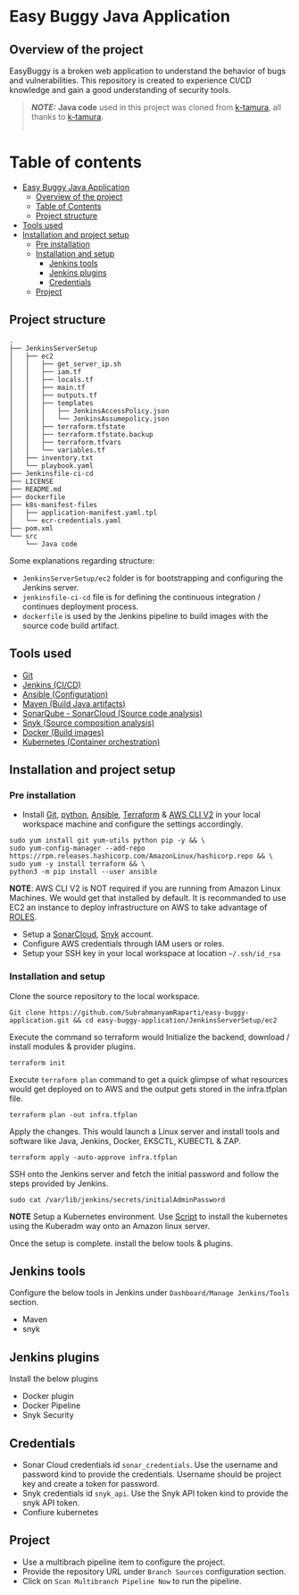 # Easy Buggy Java Application
## **Overview of the project**
EasyBuggy is a broken web application to understand the behavior of bugs and vulnerabilities. This repository is created to experience CI/CD knowledge and gain a good understanding of security tools.

> **_NOTE:_**  **Java code** used in this project was cloned from [k-tamura](https://github.com/k-tamura/easybuggy), all thanks to [k-tamura](https://github.com/k-tamura/easybuggy). <br> </br>

**Table of contents**
=================

* [Easy Buggy Java Application](#easy-buggy-java-application)
    * [Overview of the project](#overview-of-the-project)
    * [Table of Contents](#table-of-contents)
    * [Project structure](#project-structure)
* [Tools used](#tools-used)
* [Installation and project setup](#installation-and-project-setup)
    * [Pre installation](#pre-installation)
    * [Installation and setup](#installation-and-setup)
        * [Jenkins tools](#jenkins-tools)
        * [Jenkins plugins](#jenkins-plugins)
        * [Credentials](#credentials)
    * [Project](#project)

## **Project structure**
```
.
├── JenkinsServerSetup
│   ├── ec2
│   │   ├── get_server_ip.sh
│   │   ├── iam.tf
│   │   ├── locals.tf
│   │   ├── main.tf
│   │   ├── outputs.tf
│   │   ├── templates
│   │   │   ├── JenkinsAccessPolicy.json
│   │   │   └── JenkinsAssumepolicy.json
│   │   ├── terraform.tfstate
│   │   ├── terraform.tfstate.backup
│   │   ├── terraform.tfvars
│   │   └── variables.tf
│   ├── inventory.txt
│   └── playbook.yaml
├── Jenkinsfile-ci-cd
├── LICENSE
├── README.md
├── dockerfile
├── k8s-manifest-files
│   ├── application-manifest.yaml.tpl
│   └── ecr-credentials.yaml
├── pom.xml
└── src
    └── Java code
```

Some explanations regarding structure:
- `JenkinsServerSetup/ec2` folder is for bootstrapping and configuring the Jenkins server.
- `jenkinsfile-ci-cd` file is for defining the continuous integration / continues deployment process.
- `dockerfile` is used by the Jenkins pipeline to build images with the source code build artifact.

## **Tools used**
- [Git](https://git-scm.com/docs)
- [Jenkins (CI/CD)](https://www.jenkins.io/doc/book/pipeline/)
- [Ansible (Configuration)](https://docs.ansible.com/ansible/latest/index.html)
- [Maven (Build Java artifacts)](https://maven.apache.org/guides/getting-started/maven-in-five-minutes.html)
- [SonarQube - SonarCloud (Source code analysis)](https://sonarcloud.io/explore/projects)
- [Snyk (Source composition analysis)](https://snyk.io/)
- [Docker (Build images)](https://docs.docker.com/engine/reference/commandline/docker/)
- [Kubernetes (Container orchestration)](https://kubernetes.io/docs/reference/kubectl/cheatsheet/)

## **Installation and project setup**

### **Pre installation**
- Install [Git](https://git-scm.com/download/linux), [python](https://www.python.org/downloads/source/), [Ansible](https://docs.ansible.com/ansible/latest/installation_guide/intro_installation.html), [Terraform](https://developer.hashicorp.com/terraform/tutorials/aws-get-started/install-cli) & [AWS CLI V2](https://docs.aws.amazon.com/cli/latest/userguide/getting-started-install.html) in your local workspace machine and configure the settings accordingly.
```
sudo yum install git yum-utils python pip -y && \ 
sudo yum-config-manager --add-repo https://rpm.releases.hashicorp.com/AmazonLinux/hashicorp.repo && \
sudo yum -y install terraform && \
python3 -m pip install --user ansible
```
**NOTE**: AWS CLI V2 is NOT required if you are running from Amazon Linux Machines. We would get that installed by default. It is recommanded to use EC2 an instance to deploy infrastructure on AWS to take advantage of [ROLES](https://docs.aws.amazon.com/IAM/latest/UserGuide/id_roles.html).

- Setup a [SonarCloud](https://sonarcloud.io/explore/projects), [Snyk](https://snyk.io/) account.
- Configure AWS credentials through IAM users or roles.
- Setup your SSH key in your local workspace at location `~/.ssh/id_rsa`

### **Installation and setup**
Clone the source repository to the local workspace.
```
Git clone https://github.com/SubrahmanyamRaparti/easy-buggy-application.git && cd easy-buggy-application/JenkinsServerSetup/ec2
```
Execute the command so terraform would Initialize the backend, download / install modules & provider plugins.
```
terraform init
```
Execute `terraform plan` command to get a quick glimpse of what resources would get deployed on to AWS and the output gets stored in the infra.tfplan file.
```
terraform plan -out infra.tfplan
```
Apply the changes. This would launch a Linux server and install tools and software like Java, Jenkins, Docker, EKSCTL, KUBECTL & ZAP.
```
terraform apply -auto-approve infra.tfplan
```
SSH onto the Jenkins server and fetch the initial password and follow the steps provided by Jenkins.
```
sudo cat /var/lib/jenkins/secrets/initialAdminPassword
```
**NOTE** Setup a Kubernetes environment. Use [Script](https://gist.github.com/4635760a1266a34c258b3615b050326e.git) to install the kubernetes using the Kuberadm way onto an Amazon linux server.

Once the setup is complete. install the below tools & plugins.

## **Jenkins tools**
Configure the below tools in Jenkins under `Dashboard/Manage Jenkins/Tools` section.
- Maven
- snyk

## **Jenkins plugins**
Install the below plugins
- Docker plugin
- Docker Pipeline
- Snyk Security

## **Credentials**
- Sonar Cloud credentials id `sonar_credentials`. Use the username and password kind to provide the credentials. Username should be project key and create a token for password.
- Snyk credentials id `snyk_api`. Use the Snyk API token kind to provide the snyk API token.
- Confiure kubernetes

## **Project**
- Use a multibrach pipeline item to configure the project.
- Provide the repository URL under `Branch Sources` configuration section.
- Click on `Scan Multibranch Pipeline Now` to run the pipeline.
